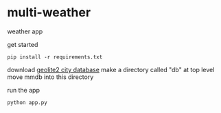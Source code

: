 # multi-weather
weather app

get started
```
pip install -r requirements.txt
```
download [geolite2 city database](http://dev.maxmind.com/geoip/geoip2/geolite2/)
make a directory called "db" at top level
move mmdb into this directory

run the app
```
python app.py
```
